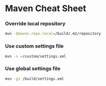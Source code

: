 # Maven Cheat Sheet

### Override local repository
```bash
mvn -Dmaven.repo.local=/build/.m2/repository
```

### Use custom settings file
```bash
mvn -s ~/custom/settings.xml
```

### Use global settings file
```bash
mvn -gs /build/settings.xml
```
